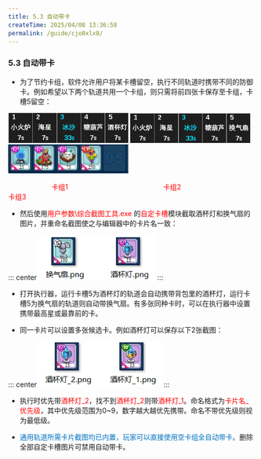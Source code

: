 ```yaml
---
title: 5.3 自动带卡
createTime: 2025/04/08 13:36:58
permalink: /guide/cjo0xlx8/
---
```


### 5.3 自动带卡

- 为了节约卡组，软件允许用户将某卡槽留空，执行不同轨道时携带不同的防御卡。例如希望以下两个轨道共用一个卡组，则只需将前四张卡保存至卡组，卡槽5留空：

<img src="./picture/5.3.0.1.png" alt="" width="245" height="61"> <img src="./picture/5.3.0.2.png" alt="" width="245" height="60"> <img src="./picture/5.3.0.3.png" alt="" width="245" height="59">

<span style="color: red"><span style="margin-left: 10ch;"></span>卡组1<span style="margin-left: 22ch;"></span>卡组2<span style="margin-left: 21ch;"></span>卡组3</span>

- 然后使用<span style="color: red">用户参数\综合截图工具.exe </span>的<span style="color: red">自定卡槽</span>模块截取酒杯灯和换气扇的图片，并重命名截图使之与编辑器中的卡片名一致：

::: center
![](./picture/5.3.0.4.png)
:::

- 打开执行器，运行卡槽5为酒杯灯的轨道会自动携带背包里的酒杯灯，运行卡槽5为换气扇的轨道则自动带换气扇。有多张同种卡时，可以在执行器中设置携带最高星或最靠前的卡。

- 同一卡片可以设置多张候选卡。例如酒杯灯可以保存以下2张截图：

::: center
![](./picture/5.3.0.5.png)
:::

- 执行时优先带<span style="color: red">酒杯灯_2</span>，找不到<span style="color: red">酒杯灯_2</span>则带<span style="color: red">酒杯灯_1</span>。命名格式为<span style="color: red">卡片名_优先级</span>，其中优先级范围为0~9，数字越大越优先携带。命名不带优先级则视为最低级。

- <span style="color: #0070C0;">通用轨道所需卡片截图均已内置，玩家可以直接使用空卡组全自动带卡。</span>删除全部自定卡槽图片可禁用自动带卡。
